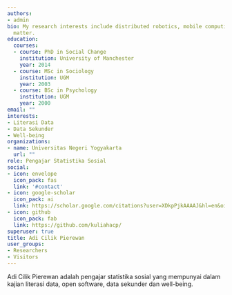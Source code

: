```yaml
---
authors:
- admin
bio: My research interests include distributed robotics, mobile computing and programmable
  matter.
education:
  courses:
  - course: PhD in Social Change
    institution: University of Manchester
    year: 2014
  - course: MSc in Sociology
    institution: UGM
    year: 2003
  - course: BSc in Psychology
    institution: UGM
    year: 2000
email: ""
interests:
- Literasi Data
- Data Sekunder
- Well-being
organizations:
- name: Universitas Negeri Yogyakarta
  url: ""
role: Pengajar Statistika Sosial
social:
- icon: envelope
  icon_pack: fas
  link: '#contact'
- icon: google-scholar
  icon_pack: ai
  link: https://scholar.google.com/citations?user=XDkpPjkAAAAJ&hl=en&oi=ao
- icon: github
  icon_pack: fab
  link: https://github.com/kuliahacp/
superuser: true
title: Adi Cilik Pierewan
user_groups:
- Researchers
- Visitors
---
```


Adi Cilik Pierewan adalah pengajar statistika sosial yang mempunyai dalam kajian literasi data, open software, data sekunder dan well-being.
